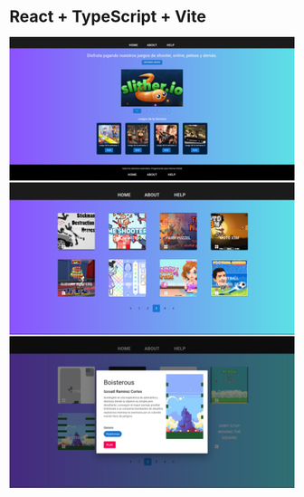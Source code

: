 # React + TypeScript + Vite

![Home-page](./public/homepage.png)
![games](./public/games.png)
![details](./public/detalles.png)



